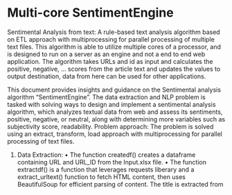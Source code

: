 # Multi-core SentimentEngine
 Sentimental Analysis from text: A rule-based text analysis algorithm based on ETL approach with multiprocessing for parallel processing  of multiple text files.
 This algorithm is able to utilize multiple cores of a processor, and is designed to run on a server as an engine and not a end to end web application. The algorithm takes URLs and id as input and calculates the positive, negative, ... scores from  the article text and updates the values to output destination, data from here can be used for other applications.




This document provides insights and guidance on the Sentimental analysis algorithm “SentimentEngine”.
The data extraction and NLP problem is tasked with solving ways to design and implement a sentimental analysis algorithm, which analyzes textual data from web and assess its sentiments, positive, negative, or neutral, along with determining more variables such as subjectivity score, readability.
Problem approach:
The problem is solved using an extract, transform, load approach with multiprocessing for parallel processing of text files.
1)	Data Extraction:
•	The function createdf() creates a dataframe containing URL and URL_ID from the Input.xlsx file.
•	The function extractdf() is a function that leverages requests liberary and a extract_urltext() function to fetch HTML content, then uses BeautifulSoup for efficient parsing of content. The title is extracted from <title> tag and article text is extracted using class td-pb-span8 td-main-content.
•	The extractdf() function constructs filenames with unique URL_ID and uses “with open” to write the extracted text to respective files in UTF-8 encoding.
2)	Data Transformation:
•	The read_stopwords() function reads stop words from multiple files and returns a set of stop words. The clean_stopwords() uses NLTK’s word_tokenize function to tokenizes text and returns only those words not in stop words. The clean_stopwords_directory() applies clean_stopwords() function to all text files in the directory rewriting the files.
•	Create_posneg_dict() is a function that reads the provided files in MasterDirectiry and returns two sets, one with positive words and other with negative words.
3)	Calculate variables:
•	The runengine() function runs a loop for each file the directory provided and tokenizes the texts into words (word_tokenize) and sentences (sentence_tokenize) and calculating each variable by passing these as parameters to separate functions made incorporated with the formulae provided with the problem. 
•	The appendtodf() function appends a new columns with calculated variables for each row where URL ID matches to a dataframe.
•	Finally the result dataframe for each process running the runengine() function appends its respective output dataframes to a list which will be concatenated to one single dataframe.
4)	Data Load:
•	The leadoutput() function stores the concatenated dataframe as Output.xlsx file to specified path.




The implementation of multiprocessing and error handling:
The program uses multiprocessing library to create multiple processes equal to the number of logical processors(cores) found in the executing system. The number of files to process are split to each process almost equally. The processes execute the runengine() function parallelly processing separate files list divided for each process.
1)	Significant Performance Gains: Parallel processing effectively leverages multiple CPU cores, distributing workload and substantially reducing processing time, especially for large datasets.
2)	Shared Data Handling: The use of a managed list to store output dataframes by each process ensures efficient communication and data collection between parallel processes.
3)	Error Handling: Error handling is essential to prevent potential issues during multiprocessing, ensuring the integrity of the final output.

How to run the .py file to generate output(engine.py):
1)	Download the SentimentEngine folder from the drive link and extract from zip file.
https://drive.google.com/drive/folders/1z8DWG6xZwhDRujmelOlypP_9nXEWjME3?usp=drive_link 
2)	Run the command (in terminal opened in same directory as folderpath i.e SentimentEngine)
pip install -r requirements.txt
3)	Change the folder path variable in the engine.py python source file:
folderpath = r'C:\Users/suwes/SentimentEngine/' 
for the running system and execute engine.py. (run: python engine.py in terminal opened in same directory as folderpath). Python should be pre-installed in this directory.
4)	After the program completes its execution, the output excel file named “Output.xlsx” is generated with specified structure format in the same directory.

Required dependencies(python liberaries):
•	multiprocessing
•	os
•	pandas
•	requests
•	bs4 and BeautifulSoup
•	string
•	nltk
•	time

